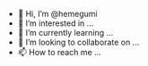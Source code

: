 - 👋 Hi, I’m @hemegumi
- 👀 I’m interested in ...
- 🌱 I’m currently learning ...
- 💞️ I’m looking to collaborate on ...
- 📫 How to reach me ...

<!---
hemegumi/hemegumi is a ✨ special ✨ repository because its `README.md` (this file) appears on your GitHub profile.
You can click the Preview link to take a look at your changes.
--->
